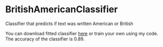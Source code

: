 # BritishAmericanClassifier
Classifier that predicts if text was written American or British

You can download fitted classifier [here](https://www.dropbox.com/s/q8qnb7ecssqn6p4/pipeline.pkl?dl=0) or train your own using my code.
The accuracy of the classifier is 0.89.
